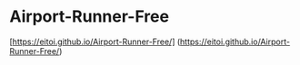 # Airport-Runner-Free
[https://eitoi.github.io/Airport-Runner-Free/] (https://eitoi.github.io/Airport-Runner-Free/)
